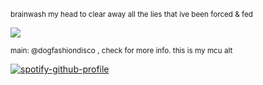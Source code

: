 <sub>brainwash my head to clear away all the lies that ive been forced & fed </sub>

![](https://files.catbox.moe/x8i9fi.gif)

<sub> main: @dogfashiondisco , check for more info. this is my mcu alt

[![spotify-github-profile](https://spotify-github-profile.kittinanx.com/api/view?uid=autumngray08&cover_image=true&theme=novatorem&show_offline=false&background_color=121212&interchange=false&bar_color=ff0000&bar_color_cover=false)](https://github.com/kittinan/spotify-github-profile)
